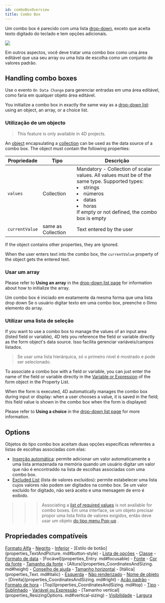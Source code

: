 ```yaml
---
id: comboBoxOverview
title: Combo Box
---
```


Um combo box é parecido com uma lista [drop-down](dropdownList_Overview.md#overview), exceto que aceita texto digitado do teclado e tem opções adicionais.

![](../assets/en/FormObjects/combo_box.png)

Em outros aspectos, você deve tratar uma combo box como uma área editável que usa seu array ou uma lista de escolha como um conjunto de valores padrão.

## Handling combo boxes

Use o evento `On Data Change` para gerenciar entradas em uma área editável, como faria em qualquer objeto área editável.

You initialize a combo box in exactly the same way as a [drop-down list](dropdownList_Overview.md#overview): using an object, an array, or a choice list.

### Utilização de um objecto

> This feature is only available in 4D projects.

An [object](Concepts/dt_object.md) encapsulating a [collection](Concepts/dt_collection) can be used as the data source of a combo box. The object must contain the following properties:

| Propriedade    | Tipo               | Descrição                                                                                                                                                                                                                                         |
| -------------- | ------------------ | ------------------------------------------------------------------------------------------------------------------------------------------------------------------------------------------------------------------------------------------------- |
| `values`       | Collection         | Mandatory - Collection of scalar values. All values must be of the same type. Supported types:<li>strings</li><li>números</li><li>datas</li><li>horas</li>If empty or not defined, the combo box is empty |
| `currentValue` | same as Collection | Text entered by the user                                                                                                                                                                                                                          |

If the object contains other properties, they are ignored.

When the user enters text into the combo box, the `currentValue` property of the object gets the entered text.

### Usar um array

Please refer to **Using an array** in the [drop-down list page](dropdownList_Overview.md#using-an-array) for information about how to initialize the array.

Um combo box é iniciado em exatamente da mesma forma que uma lista drop down Se o usuário digitar texto em uma combo box, preenche o 0imo elemento do array.

### Utilizar uma lista de seleção

If you want to use a combo box to manage the values of an input area (listed field or variable), 4D lets you reference the field or variable directly as the form object's data source. Isso facilita gerenciar variáveis/campos listados.
> Se usar uma lista hierárquica, só o primeiro nível é mostrado e pode ser selecionado.

To associate a combo box with a field or variable, you can just enter the name of the field or variable directly in the [Variable or Expression](properties_Object.md#variable-or-expression) of the form object in the Property List.

When the form is executed, 4D automatically manages the combo box during input or display: when a user chooses a value, it is saved in the field; this field value is shown in the combo box when the form is displayed:

Please refer to **Using a choice** in the [drop-down list page](dropdownList_Overview.md#using-a-choice-list) for more information.


## Options

Objetos do tipo combo box aceitam duas opções específicas referentes a listas de escolhas associadas com elas:

- [Inserção automática](properties_DataSource.md#automatic-insertion): permite adicionar um valor automaticamente a uma lista armazenada na memória quando um usuário digitar um valor que não é encontraddo na lista de escolhas associadas com uma combo box.
- [Excluded List](properties_RangeOfValues.md#excluded-list) (lista de valores excluídos): permite estabelecer uma lista cujos valores não podem ser digitados na combo box. Se um valor excluído for digitado, não será aceito e uma mensagem de erro é exibido.
> > > Associating a [list of required values](properties_RangeOfValues.md#required-list) is not available for combo boxes. Em uma interface, se um objeto precisar propor uma lista finita de valores exigidos, então deve usar um objeto  [do tipo menu Pop-up](dropdownList_Overview.md#overview) .

## Propriedades compatíveis
[Formato Alfa](properties_Display.md#alpha-format) - [Negrito](properties_Text.md#bold) - [Inferior](properties_CoordinatesAndSizing.md#bottom) - \[Estilo de botão\](properties_TextAndPicture. md#button-style) - [Lista de opções](properties_DataSource.md#choice-list) - [Classe](properties_Object.md#css-class) - [Formato de data](properties_Display.md#date-format) - \[Focável\](properties_Entry. md#focusable) - [Fonte](properties_Text.md#font) - [Cor da fonte](properties_Text.md#font-color) - [Tamanho da fonte](properties_Text.md#font-size) - \[Altura\](properties_CoordinatesAndSizing. md#height) - [Conselho de ajuda](properties_Help.md#help-tip) - [Tamanho horizontal](properties_ResizingOptions.md#horizontal-sizing) - \[Itálica\](properties_Text. md#italic) - [Esquerda](properties_CoordinatesAndSizing.md#left) - [Não renderizado](properties_Display.md#not-rendered) - [Nome de objeto](properties_Object.md#object-name) - \[Direita\](properties_CoordinatesAndSizing. md#right) - [Ação padrão](properties_Action.md#standard-action) - [Formato de hora](properties_Display.md#time-format) - \[Top\](properties_CoordinatesAndSizing. md#top) - [Tipo](properties_Object.md#type) - [Sublinhado](properties_Text.md#underline) - [Variável ou Expressão](properties_Object.md#variable-or-expression) - \[Tamanho vertical\](properties_ResizingOptions. md#vertical-sizing) - [Visibilidade](properties_Display.md#visibility) - [Largura](properties_CoordinatesAndSizing.md#width)  